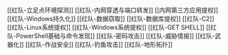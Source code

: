 [[红队-立足点环境探测]]
[[红队-内网穿透与端口转发]]
[[内网第三方应用提权]]
[[红队-Windows持久化]]
[[红队-数据窃取]]
[[红队-数据库提权]]
[[红队-C2]]
[[红队-Linux系统提权]]
[[红队-Windows系统提权]]
[[红队-GET SHELL]]
[[红队-PowerShell基础与命令发现]]
[[红队-密码攻击]]
[[红队-威胁情报]]
[[红队-武器化]]
[[红队-作战安全]]
[[红队-钓鱼攻击]]
[[红队-地形拓扑]]